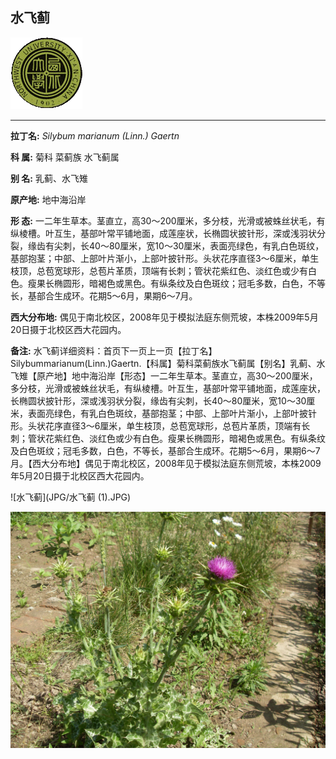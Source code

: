 ## 水飞蓟

![西北大学校园网络植物志](JPG/nwu.gif)

---

**拉丁名:**  _Silybum marianum (Linn.) Gaertn_

**科 属:** 菊科 菜蓟族 水飞蓟属

**别 名:** 乳蓟、水飞雉

**原产地:** 地中海沿岸

**形  态:** 一二年生草本。茎直立，高30～200厘米，多分枝，光滑或被蛛丝状毛，有纵棱槽。叶互生，基部叶常平铺地面，成莲座状，长椭圆状披针形，深或浅羽状分裂，缘齿有尖刺，长40～80厘米，宽10～30厘米，表面亮绿色，有乳白色斑纹，基部抱茎；中部、上部叶片渐小，上部叶披针形。头状花序直径3～6厘米，单生枝顶，总苞宽球形，总苞片革质，顶端有长刺；管状花紫红色、淡红色或少有白色。瘦果长椭圆形，暗褐色或黑色。有纵条纹及白色斑纹；冠毛多数，白色，不等长，基部合生成环。花期5～6月，果期6～7月。

**西大分布地:** 偶见于南北校区，2008年见于模拟法庭东侧荒坡，本株2009年5月20日摄于北校区西大花园内。

**备注:** 水飞蓟详细资料：首页下一页上一页【拉丁名】Silybummarianum(Linn.)Gaertn.【科属】菊科菜蓟族水飞蓟属【别名】乳蓟、水飞雉【原产地】地中海沿岸【形态】一二年生草本。茎直立，高30～200厘米，多分枝，光滑或被蛛丝状毛，有纵棱槽。叶互生，基部叶常平铺地面，成莲座状，长椭圆状披针形，深或浅羽状分裂，缘齿有尖刺，长40～80厘米，宽10～30厘米，表面亮绿色，有乳白色斑纹，基部抱茎；中部、上部叶片渐小，上部叶披针形。头状花序直径3～6厘米，单生枝顶，总苞宽球形，总苞片革质，顶端有长刺；管状花紫红色、淡红色或少有白色。瘦果长椭圆形，暗褐色或黑色。有纵条纹及白色斑纹；冠毛多数，白色，不等长，基部合生成环。花期5～6月，果期6～7月。【西大分布地】偶见于南北校区，2008年见于模拟法庭东侧荒坡，本株2009年5月20日摄于北校区西大花园内。

![水飞蓟](JPG/水飞蓟 (1).JPG) 

![水飞蓟](JPG/水飞蓟.JPG) 

